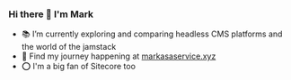 ### Hi there 👋 I'm Mark

- 📚 I’m currently exploring and comparing headless CMS platforms and the world of the jamstack
- 💬 Find my journey happening at [markasaservice.xyz](https://markasaservice.xyz)
- ⭕ I'm a big fan of Sitecore too

<!--
**mursino/mursino** is a ✨ _special_ ✨ repository because its `README.md` (this file) appears on your GitHub profile.

Here are some ideas to get you started:

- 🔭 I’m currently working on ...
- 🌱 I’m currently learning ...
- 👯 I’m looking to collaborate on ...
- 🤔 I’m looking for help with ...
- 💬 Ask me about ...
- 📫 How to reach me: ...
- 😄 Pronouns: ...
- ⚡ Fun fact: ...
-->
